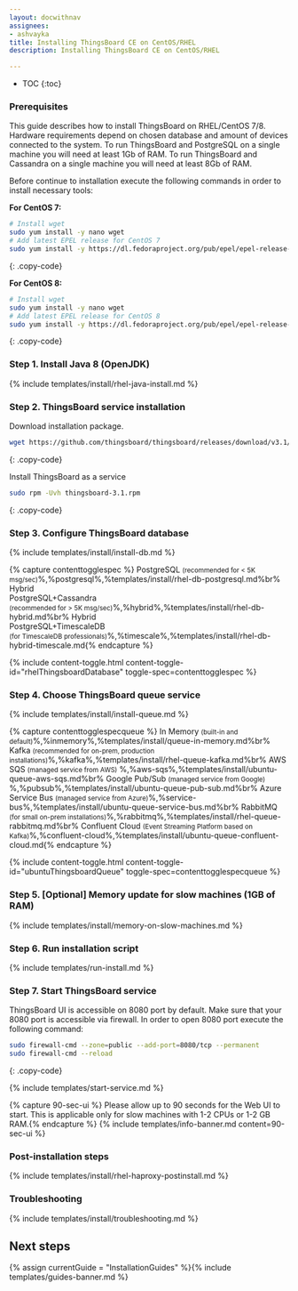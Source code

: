 ```yaml
---
layout: docwithnav
assignees:
- ashvayka
title: Installing ThingsBoard CE on CentOS/RHEL
description: Installing ThingsBoard CE on CentOS/RHEL

---
```


* TOC
{:toc}

### Prerequisites

This guide describes how to install ThingsBoard on RHEL/CentOS 7/8. 
Hardware requirements depend on chosen database and amount of devices connected to the system. 
To run ThingsBoard and PostgreSQL on a single machine you will need at least 1Gb of RAM.
To run ThingsBoard and Cassandra on a single machine you will need at least 8Gb of RAM.

Before continue to installation execute the following commands in order to install necessary tools:

**For CentOS 7:**

```bash
# Install wget
sudo yum install -y nano wget
# Add latest EPEL release for CentOS 7
sudo yum install -y https://dl.fedoraproject.org/pub/epel/epel-release-latest-7.noarch.rpm

```
{: .copy-code}

**For CentOS 8:**

```bash
# Install wget
sudo yum install -y nano wget
# Add latest EPEL release for CentOS 8
sudo yum install -y https://dl.fedoraproject.org/pub/epel/epel-release-latest-8.noarch.rpm

```
{: .copy-code}

### Step 1. Install Java 8 (OpenJDK) 

{% include templates/install/rhel-java-install.md %} 

### Step 2. ThingsBoard service installation

Download installation package.

```bash
wget https://github.com/thingsboard/thingsboard/releases/download/v3.1/thingsboard-3.1.rpm
```
{: .copy-code}

Install ThingsBoard as a service

```bash
sudo rpm -Uvh thingsboard-3.1.rpm
```
{: .copy-code}


### Step 3. Configure ThingsBoard database

{% include templates/install/install-db.md %}

{% capture contenttogglespec %}
PostgreSQL <small>(recommended for < 5K msg/sec)</small>%,%postgresql%,%templates/install/rhel-db-postgresql.md%br%
Hybrid <br/>PostgreSQL+Cassandra<br/><small>(recommended for > 5K msg/sec)</small>%,%hybrid%,%templates/install/rhel-db-hybrid.md%br%
Hybrid <br/>PostgreSQL+TimescaleDB<br/><small>(for TimescaleDB professionals)</small>%,%timescale%,%templates/install/rhel-db-hybrid-timescale.md{% endcapture %}

{% include content-toggle.html content-toggle-id="rhelThingsboardDatabase" toggle-spec=contenttogglespec %} 

### Step 4. Choose ThingsBoard queue service

{% include templates/install/install-queue.md %}

{% capture contenttogglespecqueue %}
In Memory <small>(built-in and default)</small>%,%inmemory%,%templates/install/queue-in-memory.md%br%
Kafka <small>(recommended for on-prem, production installations)</small>%,%kafka%,%templates/install/rhel-queue-kafka.md%br%
AWS SQS <small>(managed service from AWS)</small> %,%aws-sqs%,%templates/install/ubuntu-queue-aws-sqs.md%br%
Google Pub/Sub <small>(managed service from Google)</small> %,%pubsub%,%templates/install/ubuntu-queue-pub-sub.md%br%
Azure Service Bus <small>(managed service from Azure)</small>%,%service-bus%,%templates/install/ubuntu-queue-service-bus.md%br%
RabbitMQ <small>(for small on-prem installations)</small>%,%rabbitmq%,%templates/install/rhel-queue-rabbitmq.md%br%
Confluent Cloud <small>(Event Streaming Platform based on Kafka)</small>%,%confluent-cloud%,%templates/install/ubuntu-queue-confluent-cloud.md{% endcapture %}

{% include content-toggle.html content-toggle-id="ubuntuThingsboardQueue" toggle-spec=contenttogglespecqueue %} 

### Step 5. [Optional] Memory update for slow machines (1GB of RAM) 

{% include templates/install/memory-on-slow-machines.md %} 

### Step 6. Run installation script
{% include templates/run-install.md %} 


### Step 7. Start ThingsBoard service

ThingsBoard UI is accessible on 8080 port by default. 
Make sure that your 8080 port is accessible via firewall.
In order to open 8080 port execute the following command:

```bash
sudo firewall-cmd --zone=public --add-port=8080/tcp --permanent
sudo firewall-cmd --reload
```
{: .copy-code}   

{% include templates/start-service.md %}

{% capture 90-sec-ui %}
Please allow up to 90 seconds for the Web UI to start. This is applicable only for slow machines with 1-2 CPUs or 1-2 GB RAM.{% endcapture %}
{% include templates/info-banner.md content=90-sec-ui %}

### Post-installation steps

{% include templates/install/rhel-haproxy-postinstall.md %}

### Troubleshooting

{% include templates/install/troubleshooting.md %}

## Next steps


{% assign currentGuide = "InstallationGuides" %}{% include templates/guides-banner.md %}
